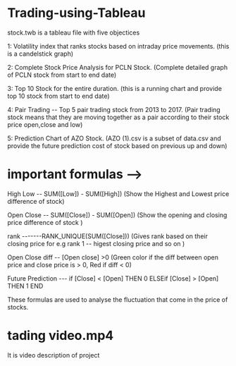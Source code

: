 # Trading-using-Tableau
stock.twb is a tableau file with five objectices

1: Volatility index that ranks stocks based on intraday price movements. (this is a candelstick graph)

2: Complete Stock Price Analysis for PCLN Stock. (Complete detailed graph of PCLN stock from start to end date)

3: Top 10 Stock for the entire duration. (this is a running chart and provide top 10 stock from start to end date)

4: Pair Trading -- Top 5 pair trading stock from 2013 to 2017. (Pair trading stock means that they are moving together as a pair according to their stock price open,close and low)

5: Prediction Chart of AZO Stock. (AZO (1).csv is a subset of data.csv and provide the future prediction cost of stock based on previous up and down)

# important formulas --> 
 High Low -- SUM([Low]) - SUM([High])   (Show the Highest and Lowest price difference of stock)
 
 Open Close -- SUM([Close]) - SUM([Open])  (Show the opening and closing price difference of stock )
 
 rank -------RANK_UNIQUE(SUM([Close]))  (Gives rank based on their closing price for e.g rank 1 -- higest closing price and so on )
 
 Open Close diff -- [Open close] >0  (Green color if the diff between open price and close price is > 0,  Red if diff < 0)
 
 Future Prediction --- if [Close] < [Open] THEN 0 ELSEif [Close] > [Open] THEN 1 END
 
 These formulas are used to analyse the fluctuation that come in the price of stocks.
 
 # tading video.mp4
 It is video description of project
